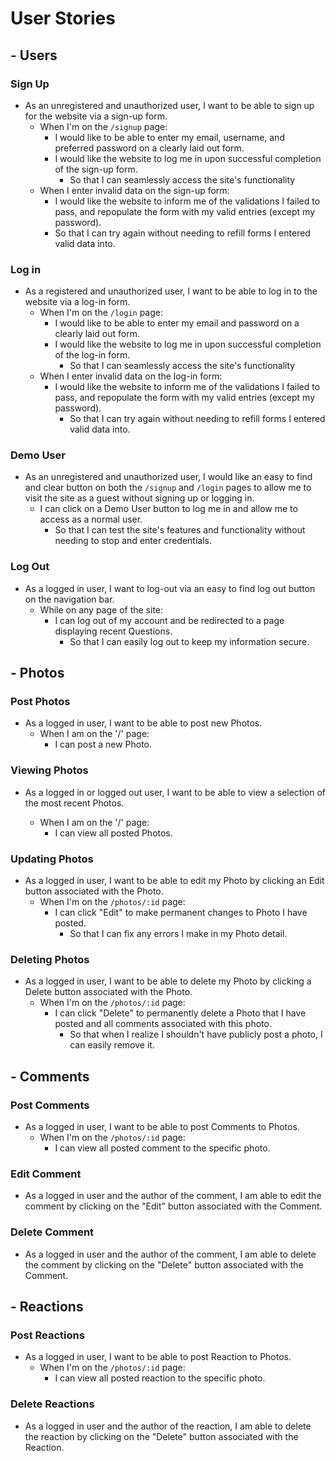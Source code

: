 # User Stories


## - Users

### Sign Up

- As an unregistered and unauthorized user, I want to be able to sign up for the website via a sign-up form.
  - When I'm on the `/signup` page:
    - I would like to be able to enter my email, username, and preferred password on a clearly laid out form.
    - I would like the website to log me in upon successful completion of the sign-up form.
      - So that I can seamlessly access the site's functionality
  - When I enter invalid data on the sign-up form:
    - I would like the website to inform me of the validations I failed to pass, and repopulate the form with my valid entries (except my password).
    - So that I can try again without needing to refill forms I entered valid data into.

### Log in

- As a registered and unauthorized user, I want to be able to log in to the website via a log-in form.
  - When I'm on the `/login` page:
    - I would like to be able to enter my email and password on a clearly laid out form.
    - I would like the website to log me in upon successful completion of the log-in form.
      - So that I can seamlessly access the site's functionality
  - When I enter invalid data on the log-in form:
    - I would like the website to inform me of the validations I failed to pass, and repopulate the form with my valid entries (except my password).
      - So that I can try again without needing to refill forms I entered valid data into.

### Demo User

- As an unregistered and unauthorized user, I would like an easy to find and clear button on both the `/signup` and `/login` pages to allow me to visit the site as a guest without signing up or logging in.
  - I can click on a Demo User button to log me in and allow me to access as a normal user.
    - So that I can test the site's features and functionality without needing to stop and enter credentials.

### Log Out

- As a logged in user, I want to log-out via an easy to find log out button on the navigation bar.
  - While on any page of the site:
    - I can log out of my account and be redirected to a page displaying recent Questions.
      - So that I can easily log out to keep my information secure.
  
  
## - Photos

### Post Photos

  - As a logged in user, I want to be able to post new Photos.
    - When I am on the '/' page:
       - I can post a new Photo.
    
### Viewing Photos

  - As a logged in or logged out user, I want to be able to view a selection of the most recent Photos.

    - When I am on the '/' page:
      - I can view all posted Photos.

### Updating Photos

- As a logged in user, I want to be able to edit my Photo by clicking an Edit button associated with the Photo.
  - When I'm on the `/photos/:id` page:
    - I can click "Edit" to make permanent changes to Photo I have posted.
      - So that I can fix any errors I make in my Photo detail.

### Deleting Photos

- As a logged in user, I want to be able to delete my Photo by clicking a Delete button associated with the Photo.
  - When I'm on the `/photos/:id` page:
    - I can click "Delete" to permanently delete a Photo that I have posted and all comments associated with this photo.
      - So that when I realize I shouldn't have publicly post a photo, I can easily remove it.
      
## - Comments

### Post Comments

- As a logged in user, I want to be able to post Comments to Photos.
  - When I'm on the `/photos/:id` page:
    - I can view all posted comment to the specific photo.

### Edit Comment

- As a logged in user and the author of the comment, I am able to edit the comment by clicking on the "Edit" button associated with the Comment.

### Delete Comment

- As a logged in user and the author of the comment, I am able to delete the comment by clicking on the "Delete" button associated with the Comment.


## - Reactions

### Post Reactions

- As a logged in user, I want to be able to post Reaction to Photos.
  - When I'm on the `/photos/:id` page:
    - I can view all posted reaction to the specific photo.

### Delete Reactions

- As a logged in user and the author of the reaction, I am able to delete the reaction by clicking on the "Delete" button associated with the Reaction.

      
